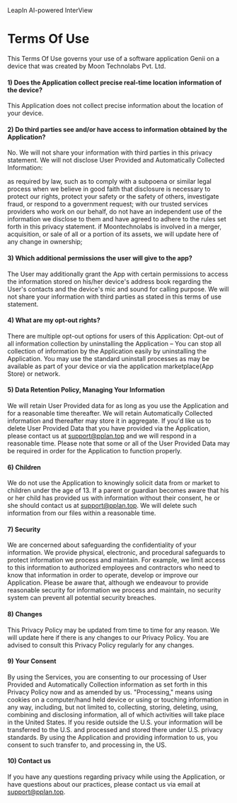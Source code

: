  LeapIn AI-powered InterView 

Terms Of Use
============

This Terms Of Use governs your use of a software application Genii on a device that was created by Moon Technolabs Pvt. Ltd.

#### 1) Does the Application collect precise real-time location information of the device?

This Application does not collect precise information about the location of your device.

#### 2) Do third parties see and/or have access to information obtained by the Application?

No. We will not share your information with third parties in this privacy statement. We will not disclose User Provided and Automatically Collected Information:

as required by law, such as to comply with a subpoena or similar legal process when we believe in good faith that disclosure is necessary to protect our rights, protect your safety or the safety of others, investigate fraud, or respond to a government request; with our trusted services providers who work on our behalf, do not have an independent use of the information we disclose to them and have agreed to adhere to the rules set forth in this privacy statement. if Moontechnolabs is involved in a merger, acquisition, or sale of all or a portion of its assets, we will update here of any change in ownership;

#### 3) Which additional permissions the user will give to the app?

The User may additionally grant the App with certain permissions to access the information stored on his/her device's address book regarding the User's contacts and the device's mic and sound for calling purpose. We will not share your information with third parties as stated in this terms of use statement.

#### 4) What are my opt-out rights?

There are multiple opt-out options for users of this Application: Opt-out of all information collection by uninstalling the Application – You can stop all collection of information by the Application easily by uninstalling the Application. You may use the standard uninstall processes as may be available as part of your device or via the application marketplace(App Store) or network.

#### 5) Data Retention Policy, Managing Your Information

We will retain User Provided data for as long as you use the Application and for a reasonable time thereafter. We will retain Automatically Collected information and thereafter may store it in aggregate. If you'd like us to delete User Provided Data that you have provided via the Application, please contact us at [support@pplan.top](mailto:support@pplan.top) and we will respond in a reasonable time. Please note that some or all of the User Provided Data may be required in order for the Application to function properly.

#### 6) Children

We do not use the Application to knowingly solicit data from or market to children under the age of 13. If a parent or guardian becomes aware that his or her child has provided us with information without their consent, he or she should contact us at [support@pplan.top](mailto:support@pplan.top). We will delete such information from our files within a reasonable time.

#### 7) Security

We are concerned about safeguarding the confidentiality of your information. We provide physical, electronic, and procedural safeguards to protect information we process and maintain. For example, we limit access to this information to authorized employees and contractors who need to know that information in order to operate, develop or improve our Application. Please be aware that, although we endeavour to provide reasonable security for information we process and maintain, no security system can prevent all potential security breaches.

#### 8) Changes

This Privacy Policy may be updated from time to time for any reason. We will update here if there is any changes to our Privacy Policy. You are advised to consult this Privacy Policy regularly for any changes.

#### 9) Your Consent

By using the Services, you are consenting to our processing of User Provided and Automatically Collection information as set forth in this Privacy Policy now and as amended by us. "Processing," means using cookies on a computer/hand held device or using or touching information in any way, including, but not limited to, collecting, storing, deleting, using, combining and disclosing information, all of which activities will take place in the United States. If you reside outside the U.S. your information will be transferred to the U.S. and processed and stored there under U.S. privacy standards. By using the Application and providing information to us, you consent to such transfer to, and processing in, the US.

#### 10) Contact us

If you have any questions regarding privacy while using the Application, or have questions about our practices, please contact us via email at [support@pplan.top](mailto:support@pplan.top).
